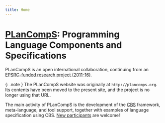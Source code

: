 ```yaml
---
title: Home
---
```


**[PLanCompS]:** Programming Language Components and Specifications
=============================================================

PLanCompS is an open international collaboration, continuing from an
[EPSRC-funded research project (2011-16)].

{: .note }
The PLanCompS website was originally at `http://plancomps.org`.
Its contents have been moved to the present site,
and the project is no longer using that URL.

The main activity of PLanCompS is the development of the [CBS] framework,
meta-language, and tool support, together with examples of language specification using CBS.
[New participants] are welcome!

[PLanCompS]: https://plancomps.github.io

[EPSRC-funded research project (2011-16)]: docs/2011-2016/

[CBS]: https://plancomps.github.io/CBS-beta/

[New participants]: https://plancomps.github.io/CBS-beta/docs/Contributors
